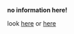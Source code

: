 
**no information here!**

look [here](https://t.me/xterabio)
or [here](tg://resolve?domain=xterabio)